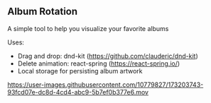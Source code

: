 ## Album Rotation

A simple tool to help you visualize your favorite albums

Uses:
- Drag and drop: dnd-kit (https://github.com/clauderic/dnd-kit)
- Delete animation: react-spring (https://react-spring.io/)
- Local storage for persisting album artwork

https://user-images.githubusercontent.com/10779827/173203743-93fcd07e-dc8d-4cd4-abc9-5b7ef0b377e6.mov
